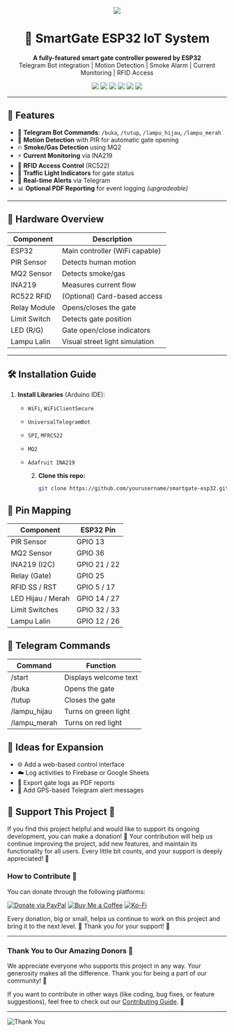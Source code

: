 <p align="center">
  <img src="https://github.com/user-attachments/assets/c69411e1-2df9-4d94-be2d-ed5590c26fd8">
</p>

<h1 align="center">🔐 SmartGate ESP32 IoT System</h1>

<p align="center">
  <b>A fully-featured smart gate controller powered by ESP32</b><br>
  Telegram Bot integration | Motion Detection | Smoke Alarm | Current Monitoring | RFID Access
</p>

<p align="center">
  <img src="https://img.shields.io/badge/ESP32-Microcontroller-blue.svg?logo=espressif">
  <img src="https://img.shields.io/badge/License-MIT-green.svg">
  <img src="https://img.shields.io/badge/Platform-Arduino%7CEspressif-lightgrey">
  <img src="https://img.shields.io/badge/Control-Telegram-blue.svg?logo=telegram">
  <img src="https://img.shields.io/badge/Access-RFID-orange.svg?logo=nfc">
  <img src="https://img.shields.io/badge/Alert-Smoke%20%7C%20Current-red.svg">
</p>

---

## 🚀 Features

- 📲 **Telegram Bot Commands**: `/buka`, `/tutup`, `/lampu_hijau`, `/lampu_merah`
- 🚪 **Motion Detection** with PIR for automatic gate opening
- 🔥 **Smoke/Gas Detection** using MQ2
- ⚡ **Current Monitoring** via INA219
- 🛂 **RFID Access Control** (RC522)
- 🚦 **Traffic Light Indicators** for gate status
- 💬 **Real-time Alerts** via Telegram
- 📊 **Optional PDF Reporting** for event logging *(upgradeable)*

---

## 🧰 Hardware Overview

| Component     | Description                     |
|---------------|---------------------------------|
| ESP32         | Main controller (WiFi capable)  |
| PIR Sensor    | Detects human motion            |
| MQ2 Sensor    | Detects smoke/gas               |
| INA219        | Measures current flow           |
| RC522 RFID    | (Optional) Card-based access    |
| Relay Module  | Opens/closes the gate           |
| Limit Switch  | Detects gate position           |
| LED (R/G)     | Gate open/close indicators      |
| Lampu Lalin   | Visual street light simulation  |


---

## 🛠️ Installation Guide

1. **Install Libraries** (Arduino IDE):
   - `WiFi`, `WiFiClientSecure`
   - `UniversalTelegramBot`
   - `SPI`, `MFRC522`
   - `MQ2`
   - `Adafruit INA219`

     2. **Clone this repo:**
        ```bash
        git clone https://github.com/yourusername/smartgate-esp32.git

## 🧠 Pin Mapping

| Component           | ESP32 Pin     |
|---------------------|---------------|
| PIR Sensor          | GPIO 13       |
| MQ2 Sensor          | GPIO 36       |
| INA219 (I2C)        | GPIO 21 / 22  |
| Relay (Gate)        | GPIO 25       |
| RFID SS / RST       | GPIO 5 / 17   |
| LED Hijau / Merah   | GPIO 14 / 27  |
| Limit Switches      | GPIO 32 / 33  |
| Lampu Lalin         | GPIO 12 / 26  |

## 💬 Telegram Commands

| Command      | Function                          |
|--------------|-----------------------------------|
| /start       | Displays welcome text             |
| /buka        | Opens the gate                    |
| /tutup       | Closes the gate                   |
| /lampu_hijau | Turns on green light              |
| /lampu_merah | Turns on red light                |

## 🧩 Ideas for Expansion

- 🌐 Add a web-based control interface
- ☁️ Log activities to Firebase or Google Sheets
- 📄 Export gate logs as PDF reports
- 📡 Add GPS-based Telegram alert messages



## 🌟 Support This Project 🌟

If you find this project helpful and would like to support its ongoing development, you can make a donation! 💖 Your contribution will help us continue improving the project, add new features, and maintain its functionality for all users. Every little bit counts, and your support is deeply appreciated! 🙏

### How to Contribute 💸

You can donate through the following platforms:

[![Donate via PayPal](https://img.shields.io/badge/Donate-PayPal-blue?style=for-the-badge&logo=paypal)](https://www.paypal.com/donate?hosted_button_id=YOUR_PAYPAL_LINK)
[![Buy Me a Coffee](https://img.shields.io/badge/Buy%20Me%20a%20Coffee-Donate-yellow?style=for-the-badge&logo=buymeacoffee)](https://www.buymeacoffee.com/YOUR_USERNAME)
[![Ko-Fi](https://img.shields.io/badge/Donate-Ko--Fi-blue?style=for-the-badge&logo=ko-fi)](https://ko-fi.com/YOUR_USERNAME)

Every donation, big or small, helps us continue to work on this project and bring it to the next level. 🚀 Thank you for your support! 💖

---

### Thank You to Our Amazing Donors 🌟

We appreciate everyone who supports this project in any way. Your generosity makes all the difference. Thank you for being a part of our community! 💪

If you want to contribute in other ways (like coding, bug fixes, or feature suggestions), feel free to check out our [Contributing Guide](CONTRIBUTING.md). 🚀

---

![Thank You](https://user-images.githubusercontent.com/74038190/212284094-e50ceae2-de86-4dd6-9f9c-a3ebcb3ede9e.gif)












